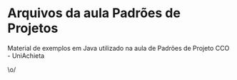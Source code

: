 # Arquivos da aula Padrões de Projetos

Material de exemplos em Java utilizado na aula de Padrões de Projeto CCO - UniAchieta

\o/
